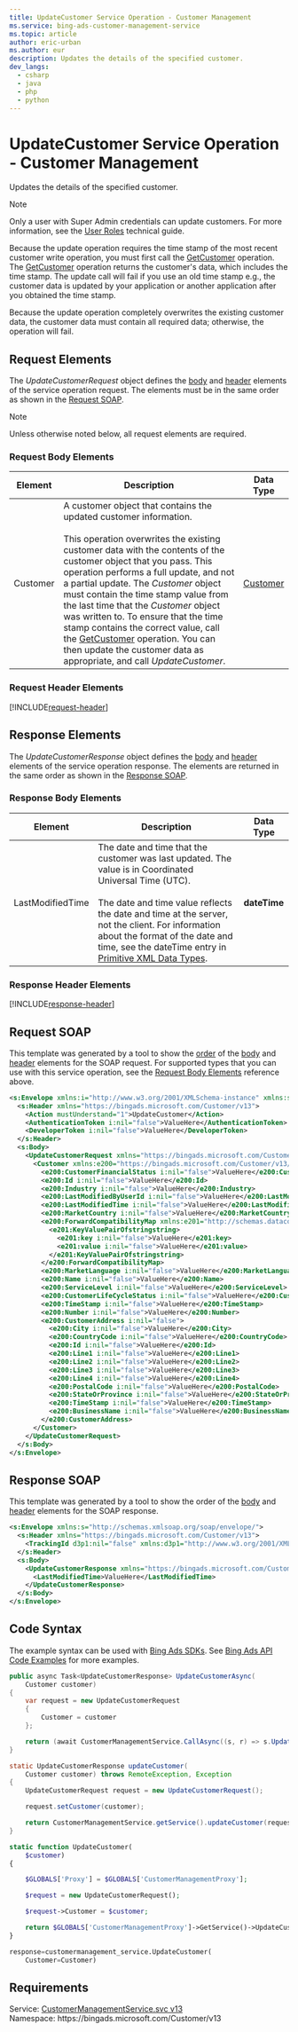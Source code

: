 ```yaml
---
title: UpdateCustomer Service Operation - Customer Management
ms.service: bing-ads-customer-management-service
ms.topic: article
author: eric-urban
ms.author: eur
description: Updates the details of the specified customer.
dev_langs: 
  - csharp
  - java
  - php
  - python
---
```

# UpdateCustomer Service Operation - Customer Management
Updates the details of the specified customer.  

> [!NOTE]
> Only a user with Super Admin credentials can update customers. For more information, see the [User Roles](../guides/account-hierarchy-permissions.md#user-roles) technical guide.  

Because the update operation requires the time stamp of the most recent customer write operation, you must first call the [GetCustomer](getcustomer.md) operation. The [GetCustomer](getcustomer.md) operation returns the customer's data, which includes the time stamp. The update call will fail if you use an old time stamp e.g., the customer data is updated by your application or another application after you obtained the time stamp. 

Because the update operation completely overwrites the existing customer data, the customer data must contain all required data; otherwise, the operation will fail.

## <a name="request"></a>Request Elements
The *UpdateCustomerRequest* object defines the [body](#request-body) and [header](#request-header) elements of the service operation request. The elements must be in the same order as shown in the [Request SOAP](#request-soap). 

> [!NOTE]
> Unless otherwise noted below, all request elements are required.

### <a name="request-body"></a>Request Body Elements

|Element|Description|Data Type|
|-----------|---------------|-------------|
|<a name="customer"></a>Customer|A customer object that contains the updated customer information.<br/><br/>This operation overwrites the existing customer data with the contents of the customer object that you pass. This operation performs a full update, and not a partial update. The *Customer* object must contain the time stamp value from the last time that the *Customer* object was written to. To ensure that the time stamp contains the correct value, call the [GetCustomer](getcustomer.md) operation. You can then update the customer data as appropriate, and call *UpdateCustomer*.|[Customer](customer.md)|

### <a name="request-header"></a>Request Header Elements
[!INCLUDE[request-header](./includes/request-header.md)]

## <a name="response"></a>Response Elements
The *UpdateCustomerResponse* object defines the [body](#response-body) and [header](#response-header) elements of the service operation response. The elements are returned in the same order as shown in the [Response SOAP](#response-soap).

### <a name="response-body"></a>Response Body Elements

|Element|Description|Data Type|
|-----------|---------------|-------------|
|<a name="lastmodifiedtime"></a>LastModifiedTime|The date and time that the customer was last updated. The value is in Coordinated Universal Time (UTC).<br/><br/>The date and time value reflects the date and time at the server, not the client. For information about the format of the date and time, see the dateTime entry in [Primitive XML Data Types](https://go.microsoft.com/fwlink/?linkid=859198).|**dateTime**|

### <a name="response-header"></a>Response Header Elements
[!INCLUDE[response-header](./includes/response-header.md)]

## <a name="request-soap"></a>Request SOAP
This template was generated by a tool to show the [order](../guides/services-protocol.md#element-order) of the [body](#request-body) and [header](#request-header) elements for the SOAP request. For supported types that you can use with this service operation, see the [Request Body Elements](#request-body) reference above.

```xml
<s:Envelope xmlns:i="http://www.w3.org/2001/XMLSchema-instance" xmlns:s="http://schemas.xmlsoap.org/soap/envelope/">
  <s:Header xmlns="https://bingads.microsoft.com/Customer/v13">
    <Action mustUnderstand="1">UpdateCustomer</Action>
    <AuthenticationToken i:nil="false">ValueHere</AuthenticationToken>
    <DeveloperToken i:nil="false">ValueHere</DeveloperToken>
  </s:Header>
  <s:Body>
    <UpdateCustomerRequest xmlns="https://bingads.microsoft.com/Customer/v13">
      <Customer xmlns:e200="https://bingads.microsoft.com/Customer/v13/Entities" i:nil="false">
        <e200:CustomerFinancialStatus i:nil="false">ValueHere</e200:CustomerFinancialStatus>
        <e200:Id i:nil="false">ValueHere</e200:Id>
        <e200:Industry i:nil="false">ValueHere</e200:Industry>
        <e200:LastModifiedByUserId i:nil="false">ValueHere</e200:LastModifiedByUserId>
        <e200:LastModifiedTime i:nil="false">ValueHere</e200:LastModifiedTime>
        <e200:MarketCountry i:nil="false">ValueHere</e200:MarketCountry>
        <e200:ForwardCompatibilityMap xmlns:e201="http://schemas.datacontract.org/2004/07/System.Collections.Generic" i:nil="false">
          <e201:KeyValuePairOfstringstring>
            <e201:key i:nil="false">ValueHere</e201:key>
            <e201:value i:nil="false">ValueHere</e201:value>
          </e201:KeyValuePairOfstringstring>
        </e200:ForwardCompatibilityMap>
        <e200:MarketLanguage i:nil="false">ValueHere</e200:MarketLanguage>
        <e200:Name i:nil="false">ValueHere</e200:Name>
        <e200:ServiceLevel i:nil="false">ValueHere</e200:ServiceLevel>
        <e200:CustomerLifeCycleStatus i:nil="false">ValueHere</e200:CustomerLifeCycleStatus>
        <e200:TimeStamp i:nil="false">ValueHere</e200:TimeStamp>
        <e200:Number i:nil="false">ValueHere</e200:Number>
        <e200:CustomerAddress i:nil="false">
          <e200:City i:nil="false">ValueHere</e200:City>
          <e200:CountryCode i:nil="false">ValueHere</e200:CountryCode>
          <e200:Id i:nil="false">ValueHere</e200:Id>
          <e200:Line1 i:nil="false">ValueHere</e200:Line1>
          <e200:Line2 i:nil="false">ValueHere</e200:Line2>
          <e200:Line3 i:nil="false">ValueHere</e200:Line3>
          <e200:Line4 i:nil="false">ValueHere</e200:Line4>
          <e200:PostalCode i:nil="false">ValueHere</e200:PostalCode>
          <e200:StateOrProvince i:nil="false">ValueHere</e200:StateOrProvince>
          <e200:TimeStamp i:nil="false">ValueHere</e200:TimeStamp>
          <e200:BusinessName i:nil="false">ValueHere</e200:BusinessName>
        </e200:CustomerAddress>
      </Customer>
    </UpdateCustomerRequest>
  </s:Body>
</s:Envelope>
```

## <a name="response-soap"></a>Response SOAP
This template was generated by a tool to show the order of the [body](#response-body) and [header](#response-header) elements for the SOAP response.

```xml
<s:Envelope xmlns:s="http://schemas.xmlsoap.org/soap/envelope/">
  <s:Header xmlns="https://bingads.microsoft.com/Customer/v13">
    <TrackingId d3p1:nil="false" xmlns:d3p1="http://www.w3.org/2001/XMLSchema-instance">ValueHere</TrackingId>
  </s:Header>
  <s:Body>
    <UpdateCustomerResponse xmlns="https://bingads.microsoft.com/Customer/v13">
      <LastModifiedTime>ValueHere</LastModifiedTime>
    </UpdateCustomerResponse>
  </s:Body>
</s:Envelope>
```

## <a name="example"></a>Code Syntax
The example syntax can be used with [Bing Ads SDKs](../guides/client-libraries.md). See [Bing Ads API Code Examples](../guides/code-examples.md) for more examples.
```csharp
public async Task<UpdateCustomerResponse> UpdateCustomerAsync(
	Customer customer)
{
	var request = new UpdateCustomerRequest
	{
		Customer = customer
	};

	return (await CustomerManagementService.CallAsync((s, r) => s.UpdateCustomerAsync(r), request));
}
```
```java
static UpdateCustomerResponse updateCustomer(
	Customer customer) throws RemoteException, Exception
{
	UpdateCustomerRequest request = new UpdateCustomerRequest();

	request.setCustomer(customer);

	return CustomerManagementService.getService().updateCustomer(request);
}
```
```php
static function UpdateCustomer(
	$customer)
{

	$GLOBALS['Proxy'] = $GLOBALS['CustomerManagementProxy'];

	$request = new UpdateCustomerRequest();

	$request->Customer = $customer;

	return $GLOBALS['CustomerManagementProxy']->GetService()->UpdateCustomer($request);
}
```
```python
response=customermanagement_service.UpdateCustomer(
	Customer=Customer)
```

## Requirements
Service: [CustomerManagementService.svc v13](https://clientcenter.api.bingads.microsoft.com/Api/CustomerManagement/v13/CustomerManagementService.svc)  
Namespace: https\://bingads.microsoft.com/Customer/v13  

